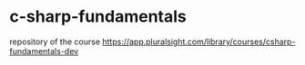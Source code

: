 # c-sharp-fundamentals
repository of the course https://app.pluralsight.com/library/courses/csharp-fundamentals-dev
